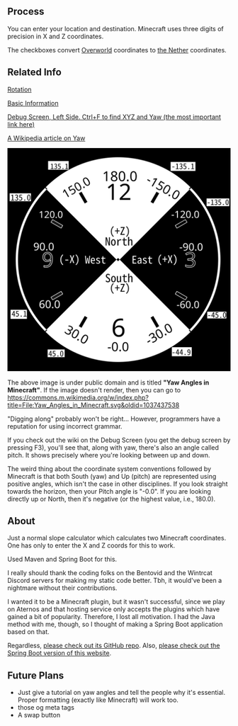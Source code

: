 ## Process

You can enter your location and destination. Minecraft uses three digits of precision in X and Z coordinates.

The checkboxes convert [Overworld](https://minecraft.wiki/w/Overworld) coordinates to [the Nether](https://minecraft.wiki/w/The_Nether) coordinates.

## Related Info

[Rotation](https://minecraft.wiki/w/Rotation)

[Basic Information](https://minecraft.wiki/w/Chunk_format/Entity/Rotation_(yaw))

[Debug Screen, Left Side. Ctrl+F to find XYZ and Yaw (the most important link here)](https://minecraft.wiki/w/Debug_screen#Left_side)

[A Wikipedia article on Yaw](https://en.wikipedia.org/wiki/Yaw_(rotation))

![A circular diagram showing yaw angles in degrees mapped to clock positions, with labelled cardinal directions (North, South, East, West) and axis notations (+X, -X, +Z, -Z).](https://github.com/FlyingSaturn/yawcalc-web/raw/refs/heads/main/yaw-angles.svg)

The above image is under public domain and is titled **"Yaw Angles in Minecraft"**. If the image doesn't render, then you can go to https://commons.m.wikimedia.org/w/index.php?title=File:Yaw_Angles_in_Minecraft.svg&oldid=1037437538

"Digging along" probably won't be right... However, programmers have a reputation for using incorrect grammar.

If you check out the wiki on the Debug Screen (you get the debug screen by pressing F3), you'll see that, along with yaw, there's also an angle called pitch. It shows precisely where you're looking between up and down.

The weird thing about the coordinate system conventions followed by Minecraft is that both South (yaw) and Up (pitch) are represented using positive angles, which isn't the case in other disciplines. If you look straight towards the horizon, then your Pitch angle is "-0.0". If you are looking directly up or North, then it's negative (or the highest value, i.e., 180.0).

## About

Just a normal slope calculator which calculates two Minecraft coordinates. One has only to enter the X and Z coords for this to work. 

Used Maven and Spring Boot for this.

I really should thank the coding folks on the Bentovid and the Wintrcat Discord servers for making my static code better. Tbh, it would've been a nightmare without their contributions.

I wanted it to be a Minecraft plugin, but it wasn't successful, since we play on Aternos and that hosting service only accepts the plugins which have gained a bit of popularity. Therefore, I lost all motivation. I had the Java method with me, though, so I thought of making a Spring Boot application based on that.

Regardless, [please check out its GitHub repo](https://github.com/FlyingSaturn/yaw-calculator). Also, [please check out the Spring Boot version of this website](https://github.com/FlyingSaturn/yawcalc-web).



## Future Plans

- Just give a tutorial on yaw angles and tell the people why it's essential. Proper formatting (exactly like Minecraft) will work too.
- those og meta tags
- A swap button
